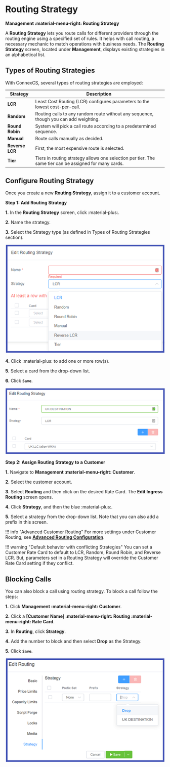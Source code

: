 # Routing Strategy

**Management :material-menu-right: Routing Strategy**

A **Routing Strategy** lets you route calls for different providers through the routing engine using a specified set of rules. It helps with call routing, a necessary mechanic to match operations with business needs. The **Routing Strategy** screen, located under **Management**, displays existing strategies in an alphabetical list.

## Types of Routing Strategies

With ConnexCS, several types of routing strategies are employed:

| Strategy  | Description     |
|----------|-------------|
| **LCR** |    Least Cost Routing (LCR) configures parameters to the lowest cost-per-call. |
| **Random** |    Routing calls to any random route without any sequence, though you can add weighting. |
| **Round Robin** |    System will pick a call route according to a predetermined sequence. |
| **Manual** |    Route calls manually as decided.|
| **Reverse LCR** |   First, the most expensive route is selected. |
| **Tier** |    Tiers in routing strategy allows one selection per tier. The same tier can be assigned for many cards. |

## Configure Routing Strategy

Once you create a new **Routing Strategy**, assign it to a customer account.

**Step 1: Add Routing Strategy**

**1.** In the **Routing Strategy** screen, click :material-plus:.

**2.** Name the strategy.

**3.** Select the Strategy type (as defined in Types of Routing Strategies section).

![Alt text](misc/img/routing-1.png)

**4.** Click :material-plus: to add one or more row(s).

**5.** Select a card from the drop-down list.

**6.** Click **`Save`**.

![Alt text](misc/img/routing-2.png)

**Step 2: Assign Routing Strategy to a Customer**

**1.** Navigate to **Management :material-menu-right: Customer**.

**2.** Select the customer account.

**3.** Select **Routing** and then click on the desired Rate Card. The **Edit Ingress Routing** screen opens.

**4.** Click **Strategy**, and then the blue :material-plus:.

**5.** Select a strategy from the drop-down list. Note that you can also add a prefix in this screen.

!!! info "Advanced Customer Routing"
    For more settings under Customer Routing, see [**Advanced Routing Configuration**](https://staging--connexcs-docs.netlify.app/customer/routing/#advanced-routing-configuration).

!!! warning "Default behavior with conflicting Strategies"
    You can set a Customer Rate Card to default to LCR, Random, Round Robin, and Reverse LCR. But, parameters set in a Routing Strategy will override the Customer Rate Card setting if they conflict.

## Blocking Calls

You can also block a call using routing strategy. To block a call follow the steps:

**1.** Click **Management :material-menu-right: Customer**.

**2.** Click a **[Customer Name] :material-menu-right: Routing :material-menu-right: Rate Card**.

**3.** In **Routing**, click **Strategy**.

**4.** Add the number to block and then select **Drop** as the Strategy.

**5.** Click **`Save`**.

![Alt text](misc/img/routing-drop.png)
